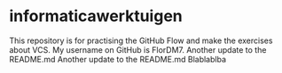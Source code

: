 # informaticawerktuigen
This repository is for practising the GitHub Flow and make the exercises about VCS.
My username on GitHub is FlorDM7.
Another update to the README.md
Another update to the README.md
Blablablba

